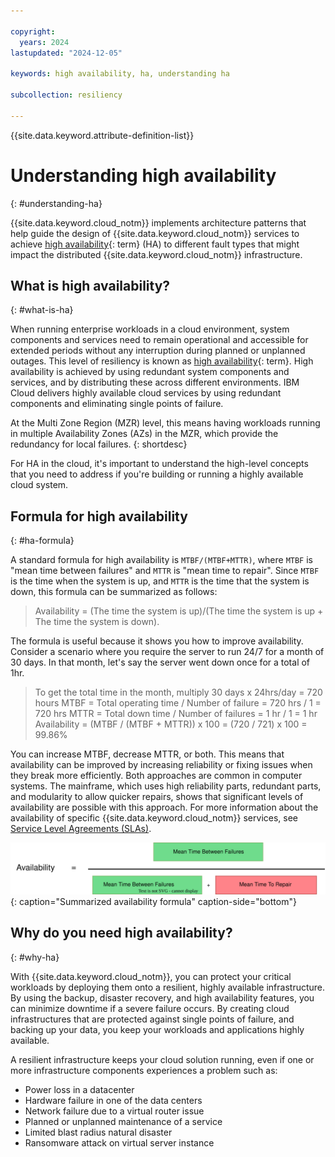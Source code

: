 ```yaml
---

copyright:
  years: 2024
lastupdated: "2024-12-05"

keywords: high availability, ha, understanding ha

subcollection: resiliency

---
```


{{site.data.keyword.attribute-definition-list}}

# Understanding high availability
{: #understanding-ha}

{{site.data.keyword.cloud_notm}} implements architecture patterns that help guide the design of {{site.data.keyword.cloud_notm}} services to achieve [high availability](#x2284708){: term} (HA) to different fault types that might impact the distributed {{site.data.keyword.cloud_notm}} infrastructure.

## What is high availability?
{: #what-is-ha}

When running enterprise workloads in a cloud environment, system components and services need to remain operational and accessible for extended periods without any interruption during planned or unplanned outages. This level of resiliency is known as [high availability](#x2284708){: term}. High availability is achieved by using redundant system components and services, and by distributing these across different environments. IBM Cloud delivers highly available cloud services by using redundant components and eliminating single points of failure.

At the Multi Zone Region (MZR) level, this means having workloads running in multiple Availability Zones (AZs) in the MZR, which provide the redundancy for local failures.
{: shortdesc}

For HA in the cloud, it's important to understand the high-level concepts that you need to address if you're building or running a highly available cloud system.

## Formula for high availability
{: #ha-formula}

A standard formula for high availability is `MTBF/(MTBF+MTTR)`, where `MTBF` is "mean time between failures" and `MTTR` is "mean time to repair". Since `MTBF` is the time when the system is up, and `MTTR` is the time that the system is down, this formula can be summarized as follows:

> Availability = (The time the system is up)/(The time the system is up + The time the system is down).

The formula is useful because it shows you how to improve availability. Consider a scenario where you require the server to run 24/7 for a month of 30 days. In that month, let's say the server went down once for a total of 1hr.

> To get the total time in the month, multiply 30 days x 24hrs/day = 720 hours
> MTBF = Total operating time / Number of failure = 720 hrs / 1 = 720 hrs
> MTTR = Total down time / Number of failures = 1 hr / 1 = 1 hr
> Availability = (MTBF / (MTBF + MTTR)) x 100 = (720 / 721) x 100 = 99.86%

You can increase MTBF, decrease MTTR, or both. This means that availability can be improved by increasing reliability or fixing issues when they break more efficiently. Both approaches are common in computer systems. The mainframe, which uses high reliability parts, redundant parts, and modularity to allow quicker repairs, shows that significant levels of availability are possible with this approach. For more information about the availability of specific {{site.data.keyword.cloud_notm}} services, see [Service Level Agreements (SLAs)](https://www.ibm.com/terms/?id=i126-9268).

![Availability formula.](images/availability-formula.svg "Availability formula"){: caption="Summarized availability formula" caption-side="bottom"}

## Why do you need high availability?
{: #why-ha}

With {{site.data.keyword.cloud_notm}}, you can protect your critical workloads by deploying them onto a resilient, highly available infrastructure. By using the backup, disaster recovery, and high availability features, you can minimize downtime if a severe failure occurs. By creating cloud infrastructures that are protected against single points of failure, and backing up your data, you keep your workloads and applications highly available.

A resilient infrastructure keeps your cloud solution running, even if one or more infrastructure components experiences a problem such as:

- Power loss in a datacenter
- Hardware failure in one of the data centers
- Network failure due to a virtual router issue
- Planned or unplanned maintenance of a service
- Limited blast radius natural disaster
- Ransomware attack on virtual server instance
